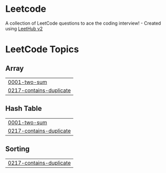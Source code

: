 # Leetcode
A collection of LeetCode questions to ace the coding interview! - Created using [LeetHub v2](https://github.com/arunbhardwaj/LeetHub-2.0)

<!---LeetCode Topics Start-->
# LeetCode Topics
## Array
|  |
| ------- |
| [0001-two-sum](https://github.com/um26/Leetcode/tree/master/0001-two-sum) |
| [0217-contains-duplicate](https://github.com/um26/Leetcode/tree/master/0217-contains-duplicate) |
## Hash Table
|  |
| ------- |
| [0001-two-sum](https://github.com/um26/Leetcode/tree/master/0001-two-sum) |
| [0217-contains-duplicate](https://github.com/um26/Leetcode/tree/master/0217-contains-duplicate) |
## Sorting
|  |
| ------- |
| [0217-contains-duplicate](https://github.com/um26/Leetcode/tree/master/0217-contains-duplicate) |
<!---LeetCode Topics End-->